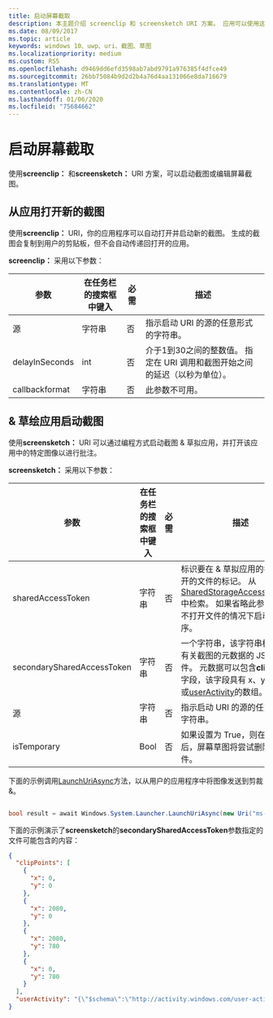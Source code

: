```yaml
---
title: 启动屏幕截取
description: 本主题介绍 screenclip 和 screensketch URI 方案。 应用可以使用这些 URI 方案来启动 & 草拟应用的截图，或打开新的代码段。
ms.date: 08/09/2017
ms.topic: article
keywords: windows 10、uwp、uri、截图、草图
ms.localizationpriority: medium
ms.custom: RS5
ms.openlocfilehash: d9469dd6efd3598ab7abd9791a976385f4dfce49
ms.sourcegitcommit: 26bb75084b9d2d2b4a76d4aa131066e8da716679
ms.translationtype: MT
ms.contentlocale: zh-CN
ms.lasthandoff: 01/06/2020
ms.locfileid: "75684662"
---
```

# <a name="launch-screen-snipping"></a>启动屏幕截取

使用**screenclip：** 和**screensketch：** URI 方案，可以启动截图或编辑屏幕截图。

## <a name="open-a-new-snip-from-your-app"></a>从应用打开新的截图

使用**screenclip：** URI，你的应用程序可以自动打开并启动新的截图。 生成的截图会复制到用户的剪贴板，但不会自动传递回打开的应用。

**screenclip：** 采用以下参数：

| 参数 | 在任务栏的搜索框中键入 | 必需 | 描述 |
| --- | --- | --- | --- |
| 源 | 字符串 | 否 | 指示启动 URI 的源的任意形式的字符串。 |
| delayInSeconds | int | 否 | 介于1到30之间的整数值。 指定在 URI 调用和截图开始之间的延迟（以秒为单位）。 |
| callbackformat | 字符串 | 否 | 此参数不可用。 |

## <a name="launching-the-snip--sketch-app"></a>& 草绘应用启动截图

使用**screensketch：** URI 可以通过编程方式启动截图 & 草拟应用，并打开该应用中的特定图像以进行批注。

**screensketch：** 采用以下参数：

| 参数 | 在任务栏的搜索框中键入 | 必需 | 描述 |
| --- | --- | --- | --- |
| sharedAccessToken | 字符串 | 否 | 标识要在 & 草拟应用的截图中打开的文件的标记。 从[SharedStorageAccessManager](https://docs.microsoft.com/uwp/api/windows.applicationmodel.datatransfer.sharedstorageaccessmanager.addfile)中检索。 如果省略此参数，则在不打开文件的情况下启动应用程序。 |
| secondarySharedAccessToken | 字符串 | 否 | 一个字符串，该字符串标识包含有关截图的元数据的 JSON 文件。 元数据可以包含**clipPoints**字段，该字段具有 x、y 坐标和/或[userActivity](https://docs.microsoft.com/uwp/api/windows.applicationmodel.useractivities.useractivity)的数组。 |
| 源 | 字符串 | 否 | 指示启动 URI 的源的任意形式的字符串。 |
| isTemporary | Bool | 否 | 如果设置为 True，则在打开文件后，屏幕草图将尝试删除该文件。 |

下面的示例调用[LaunchUriAsync](https://docs.microsoft.com/uwp/api/Windows.System.Launcher#Windows_System_Launcher_LaunchUriAsync_Windows_Foundation_Uri_)方法，以从用户的应用程序中将图像发送到剪裁 &。

```csharp

bool result = await Windows.System.Launcher.LaunchUriAsync(new Uri("ms-screensketch:edit?source=MyApp&isTemporary=false&sharedAccessToken=2C37ADDA-B054-40B5-8B38-11CED1E1A2D"));

```

下面的示例演示了**screensketch**的**secondarySharedAccessToken**参数指定的文件可能包含的内容：

```json
{
  "clipPoints": [
    {
      "x": 0,
      "y": 0
    },
    {
      "x": 2080,
      "y": 0
    },
    {
      "x": 2080,
      "y": 780
    },
    {
      "x": 0,
      "y": 780
    }
  ],
  "userActivity": "{\"$schema\":\"http://activity.windows.com/user-activity.json\",\"UserActivity\":\"type\",\"1.0\":\"version\",\"cross-platform-identifiers\":[{\"platform\":\"windows_universal\",\"application\":\"Microsoft.MicrosoftEdge_8wekyb3d8bbwe!MicrosoftEdge\"},{\"platform\":\"host\",\"application\":\"edge.activity.windows.com\"}],\"activationUrl\":\"microsoft-edge:https://support.microsoft.com/help/13776/windows-use-snipping-tool-to-capture-screenshots\",\"contentUrl\":\"https://support.microsoft.com/help/13776/windows-use-snipping-tool-to-capture-screenshots\",\"visualElements\":{\"attribution\":{\"iconUrl\":\"https://www.microsoft.com/favicon.ico?v2\",\"alternateText\":\"microsoft.com\"},\"description\":\"https://support.microsoft.com/help/13776/windows-use-snipping-tool-to-capture-screenshots\",\"backgroundColor\":\"#FF0078D7\",\"displayText\":\"Use snipping tool to capture screenshots - Windows Help\",\"content\":{\"$schema\":\"http://adaptivecards.io/schemas/adaptive-card.json\",\"type\":\"AdaptiveCard\",\"version\":\"1.0\",\"body\":[{\"type\":\"Container\",\"items\":[{\"type\":\"TextBlock\",\"text\":\"Use snipping tool to capture screenshots - Windows Help\",\"weight\":\"bolder\",\"size\":\"large\",\"wrap\":true,\"maxLines\":3},{\"type\":\"TextBlock\",\"text\":\"https://support.microsoft.com/help/13776/windows-use-snipping-tool-to-capture-screenshots\",\"size\":\"normal\",\"wrap\":true,\"maxLines\":3}]}]}},\"isRoamable\":true,\"appActivityId\":\"https://support.microsoft.com/help/13776/windows-use-snipping-tool-to-capture-screenshots\"}"
}

```
